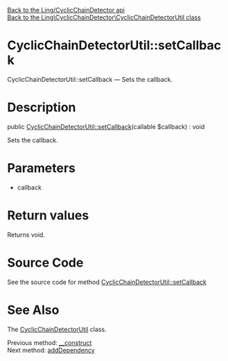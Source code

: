 [Back to the Ling/CyclicChainDetector api](https://github.com/lingtalfi/CyclicChainDetector/blob/master/doc/api/Ling/CyclicChainDetector.md)<br>
[Back to the Ling\CyclicChainDetector\CyclicChainDetectorUtil class](https://github.com/lingtalfi/CyclicChainDetector/blob/master/doc/api/Ling/CyclicChainDetector/CyclicChainDetectorUtil.md)


CyclicChainDetectorUtil::setCallback
================



CyclicChainDetectorUtil::setCallback — Sets the callback.




Description
================


public [CyclicChainDetectorUtil::setCallback](https://github.com/lingtalfi/CyclicChainDetector/blob/master/doc/api/Ling/CyclicChainDetector/CyclicChainDetectorUtil/setCallback.md)(callable $callback) : void




Sets the callback.




Parameters
================


- callback

    


Return values
================

Returns void.








Source Code
===========
See the source code for method [CyclicChainDetectorUtil::setCallback](https://github.com/lingtalfi/CyclicChainDetector/blob/master/CyclicChainDetectorUtil.php#L46-L49)


See Also
================

The [CyclicChainDetectorUtil](https://github.com/lingtalfi/CyclicChainDetector/blob/master/doc/api/Ling/CyclicChainDetector/CyclicChainDetectorUtil.md) class.

Previous method: [__construct](https://github.com/lingtalfi/CyclicChainDetector/blob/master/doc/api/Ling/CyclicChainDetector/CyclicChainDetectorUtil/__construct.md)<br>Next method: [addDependency](https://github.com/lingtalfi/CyclicChainDetector/blob/master/doc/api/Ling/CyclicChainDetector/CyclicChainDetectorUtil/addDependency.md)<br>

